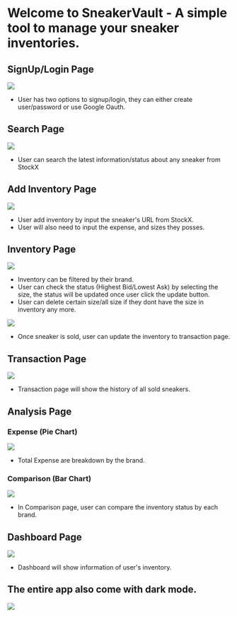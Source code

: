 # Welcome to SneakerVault - A simple tool to manage your sneaker inventories.

## SignUp/Login Page

<img src = "public/ReadMe/Auth.png">

- User has two options to signup/login, they can either create user/password or use Google Oauth.

## Search Page

<img src = "public/ReadMe/Search.png">

- User can search the latest information/status about any sneaker from StockX

## Add Inventory Page

<img src = "public/ReadMe/Add.png">

- User add inventory by input the sneaker's URL from StockX.
- User will also need to input the expense, and sizes they posses.

## Inventory Page

<img src = "public/ReadMe/Inventory.png">

- Inventory can be filtered by their brand.
- User can check the status (Highest Bid/Lowest Ask) by selecting the size, the status will be updated once user click the update button.
- User can delete certain size/all size if they dont have the size in inventory any more.

<img src = "public/ReadMe/Sold.png">

- Once sneaker is sold, user can update the inventory to transaction page.

## Transaction Page

<img src = "public/ReadMe/Transaction.png">

- Transaction page will show the history of all sold sneakers.

## Analysis Page

### Expense (Pie Chart)

<img src = "public/ReadMe/Pie.png">

- Total Expense are breakdown by the brand.

### Comparison (Bar Chart)

<img src = "public/ReadMe/Bar.png">

- In Comparison page, user can compare the inventory status by each brand.

## Dashboard Page

<img src = "public/ReadMe/DashWhite.png">

- Dashboard will show information of user's inventory.

## The entire app also come with dark mode.

<img src = "public/ReadMe/DashDark.png">
